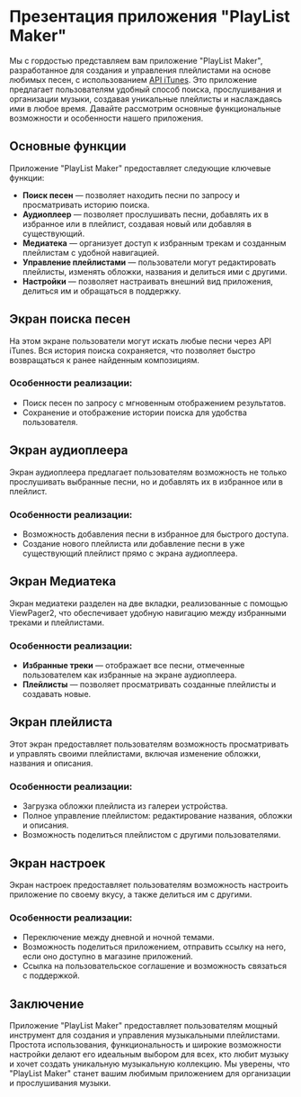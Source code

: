 # Презентация приложения "PlayList Maker"

Мы с гордостью представляем вам приложение "PlayList Maker", разработанное для создания и управления плейлистами на основе любимых песен, с использованием [API iTunes](https://developer.apple.com/library/archive/documentation/AudioVideo/Conceptual/iTuneSearchAPI/Searching.html#//apple_ref/doc/uid/TP40017632-CH5-SW1). Это приложение предлагает пользователям удобный способ поиска, прослушивания и организации музыки, создавая уникальные плейлисты и наслаждаясь ими в любое время. Давайте рассмотрим основные функциональные возможности и особенности нашего приложения.

## Основные функции

Приложение "PlayList Maker" предоставляет следующие ключевые функции:

- **Поиск песен** — позволяет находить песни по запросу и просматривать историю поиска.
- **Аудиоплеер** — позволяет прослушивать песни, добавлять их в избранное или в плейлист, создавая новый или добавляя в существующий.
- **Медиатека** — организует доступ к избранным трекам и созданным плейлистам с удобной навигацией.
- **Управление плейлистами** — пользователи могут редактировать плейлисты, изменять обложки, названия и делиться ими с другими.
- **Настройки** — позволяет настраивать внешний вид приложения, делиться им и обращаться в поддержку.

## Экран поиска песен

На этом экране пользователи могут искать любые песни через API iTunes. Вся история поиска сохраняется, что позволяет быстро возвращаться к ранее найденным композициям.

### Особенности реализации:
- Поиск песен по запросу с мгновенным отображением результатов.
- Сохранение и отображение истории поиска для удобства пользователя.

## Экран аудиоплеера

Экран аудиоплеера предлагает пользователям возможность не только прослушивать выбранные песни, но и добавлять их в избранное или в плейлист.

### Особенности реализации:
- Возможность добавления песни в избранное для быстрого доступа.
- Создание нового плейлиста или добавление песни в уже существующий плейлист прямо с экрана аудиоплеера.

## Экран Медиатека

Экран медиатеки разделен на две вкладки, реализованные с помощью ViewPager2, что обеспечивает удобную навигацию между избранными треками и плейлистами.

### Особенности реализации:
- **Избранные треки** — отображает все песни, отмеченные пользователем как избранные на экране аудиоплеера.
- **Плейлисты** — позволяет просматривать созданные плейлисты и создавать новые.

## Экран плейлиста

Этот экран предоставляет пользователям возможность просматривать и управлять своими плейлистами, включая изменение обложки, названия и описания.

### Особенности реализации:
- Загрузка обложки плейлиста из галереи устройства.
- Полное управление плейлистом: редактирование названия, обложки и описания.
- Возможность поделиться плейлистом с другими пользователями.

## Экран настроек

Экран настроек предоставляет пользователям возможность настроить приложение по своему вкусу, а также делиться им с другими.

### Особенности реализации:
- Переключение между дневной и ночной темами.
- Возможность поделиться приложением, отправить ссылку на него, если оно доступно в магазине приложений.
- Ссылка на пользовательское соглашение и возможность связаться с поддержкой.

## Заключение

Приложение "PlayList Maker" предоставляет пользователям мощный инструмент для создания и управления музыкальными плейлистами. Простота использования, функциональность и широкие возможности настройки делают его идеальным выбором для всех, кто любит музыку и хочет создать уникальную музыкальную коллекцию. Мы уверены, что "PlayList Maker" станет вашим любимым приложением для организации и прослушивания музыки.

